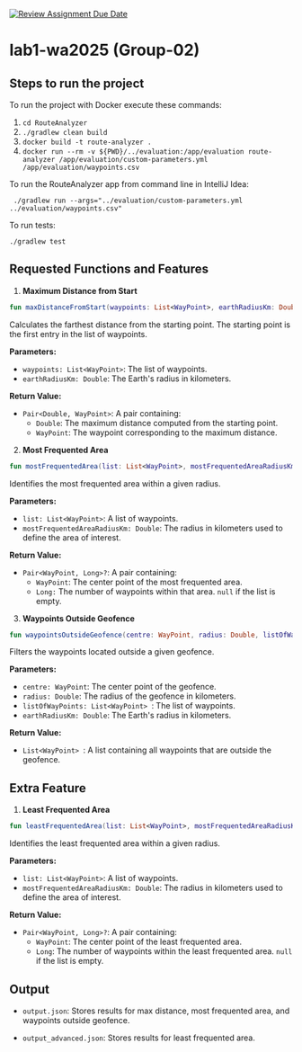 [![Review Assignment Due Date](https://classroom.github.com/assets/deadline-readme-button-22041afd0340ce965d47ae6ef1cefeee28c7c493a6346c4f15d667ab976d596c.svg)](https://classroom.github.com/a/vlo9idtn)
# lab1-wa2025 (Group-02)
## Steps to run the project
To run the project with Docker execute these commands:

1) `cd RouteAnalyzer`
2) `./gradlew clean build`
3) `docker build -t route-analyzer .`
4) `docker run --rm -v ${PWD}/../evaluation:/app/evaluation route-analyzer /app/evaluation/custom-parameters.yml /app/evaluation/waypoints.csv`

To run the RouteAnalyzer app from command line in IntelliJ Idea:

` ./gradlew run --args="../evaluation/custom-parameters.yml ../evaluation/waypoints.csv"`

To run tests:

`./gradlew test`

## Requested Functions and Features

1. **Maximum Distance from Start**
```Kotlin 
fun maxDistanceFromStart(waypoints: List<WayPoint>, earthRadiusKm: Double):  Pair<Double, WayPoint>
```
Calculates the farthest distance from the starting point. The starting point is the first entry in the list of waypoints.

**Parameters:**

- `waypoints: List<WayPoint>`:  The list of waypoints.
- `earthRadiusKm: Double`: The Earth's radius in kilometers.

**Return Value:**

- `Pair<Double, WayPoint>`: A pair containing:
  - `Double`: The maximum distance computed from the starting point.
  - `WayPoint`: The waypoint corresponding to the maximum distance.


2. **Most Frequented Area**

```kotlin
fun mostFrequentedArea(list: List<WayPoint>, mostFrequentedAreaRadiusKm: Double): Pair<WayPoint, Long>?
```
Identifies the most frequented area within a given radius.

**Parameters:**
- `list: List<WayPoint>`: A list of waypoints.
- `mostFrequentedAreaRadiusKm: Double`: The radius in kilometers used to define the area of interest.

**Return Value:**

- `Pair<WayPoint, Long>?`: A pair containing:
  - `WayPoint`: The center point of the most frequented area.
  - `Long:` The number of waypoints within that area.
    `null` if the list is empty.

3. **Waypoints Outside Geofence**

```kotlin
fun waypointsOutsideGeofence(centre: WayPoint, radius: Double, listOfWayPoints: List<WayPoint>, earthRadiusKm: Double): List<WayPoint>
```
Filters the waypoints located outside a given geofence.

**Parameters:**

- `centre: WayPoint`: The center point of the geofence.
- `radius: Double`: The radius of the geofence in kilometers.
- `listOfWayPoints: List<WayPoint> `: The list of waypoints.
- `earthRadiusKm: Double`: The Earth's radius in kilometers.

**Return Value:**

- `List<WayPoint> `: A list containing all waypoints that are outside the geofence.


## Extra Feature
1. **Least Frequented Area**

```kotlin
fun leastFrequentedArea(list: List<WayPoint>, mostFrequentedAreaRadiusKm: Double): Pair<WayPoint, Long>?
```
Identifies the least frequented area within a given radius.

**Parameters:**

- `list: List<WayPoint>`: A list of waypoints.
- `mostFrequentedAreaRadiusKm: Double`: The radius in kilometers used to define the area of interest.

**Return Value:**

- `Pair<WayPoint, Long>?`: A pair containing:
  - `WayPoint`: The center point of the least frequented area.
  - `Long`: The number of waypoints within the least frequented area.
  `null` if the list is empty.
## Output

- `output.json`: Stores results for max distance, most frequented area, and waypoints outside geofence.

- `output_advanced.json`: Stores results for least frequented area.



